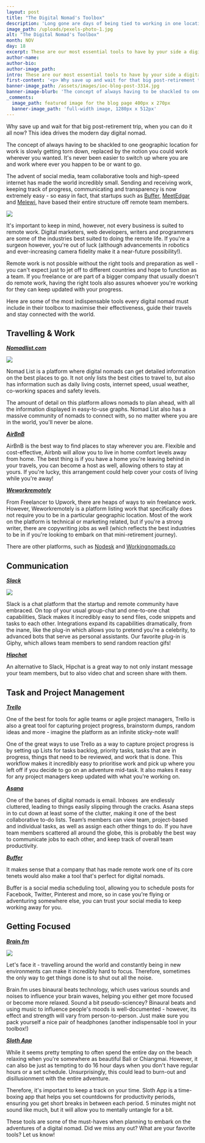 ```yaml
---
layout: post
title: "The Digital Nomad's Toolbox"
description: 'Long gone are days of being tied to working in one location. Today, professionals are picking up and deciding to work while traveling. Read our guide of how you, too, can be a digital nomad.'
image_path: /uploads/pexels-photo-1.jpg
alt: "The Digital Nomad's Toolbox"
month: NOV
day: 18
excerpt: These are our most essential tools to have by your side a digital nomad
author-name:
author-bio:
author-image_path:
intro: These are our most essential tools to have by your side a digital nomad
first-content: '<p> Why save up and wait for that big post-retirement trip, when you can do it all now? This idea drives the modern day digital nomad. </p>'
banner-image_path: /assets/images/ioc-blog-post-3314.jpg
banner-image-blurb: 'The concept of always having to be shackled to one geographic location for work is slowly getting torn down, replaced by the notion you could work wherever you wanted.'
_comments:
  image_path: featured image for the blog page 400px x 270px
  banner-image_path: 'full-width image, 1280px x 512px'
---
```



Why save up and wait for that big post-retirement trip, when you can do it all now? This idea drives the modern day digital nomad.

The concept of always having to be shackled to one geographic location for work is slowly getting torn down, replaced by the notion you could work wherever you wanted. It's never been easier to switch up where you are and work where ever you happen to be or want to go.

The advent of social media, team collaborative tools and high-speed internet has made the world incredibly small. Sending and receiving work, keeping track of progress, communicating and transparency is now extremely easy - so easy in fact, that startups such as [Buffer](buffer.com), [MeetEdgar](https://app.meetedgar.com) and [Melewi](melewi.net/), have based their entire structure off remote team members.

![](/uploads/versions/pexels-photo-1---x----640-426x---.jpg)

It's important to keep in mind, however, not every business is suited to remote work. Digital marketers, web developers, writers and programmers are some of the industries best suited to doing the remote life. If you're a surgeon however, you're out of luck (although advancements in robotics and ever-increasing camera fidelity make it a near-future possibility!).

Remote work is not possible without the right tools and preparation as well - you can't expect just to jet off to different countries and hope to function as a team. If you freelance or are part of a bigger company that usually doesn't do remote work, having the right tools also assures whoever you're working for they can keep updated with your progress.

Here are some of the most indispensable tools every digital nomad must include in their toolbox to maximise their effectiveness, guide their travels and stay connected with the world.

## Travelling & Work

[***Nomadlist.com***](nomadlist.com)

![](/uploads/versions/screenshot-2014-07-14-18-00-00-1024x738---x----1024-738x---.png)

Nomad List is a platform where digital nomads can get detailed information on the best places to go. It not only lists the best cities to travel to, but also has information such as daily living costs, internet speed, usual weather, co-working spaces and safety levels.

The amount of detail on this platform allows nomads to plan ahead, with all the information displayed in easy-to-use graphs. Nomad List also has a massive community of nomads to connect with, so no matter where you are in the world, you'll never be alone.

[***AirBnB***](airbnb.com)

AirBnB is the best way to find places to stay wherever you are. Flexible and cost-effective, Airbnb will allow you to live in home comfort levels away from home. The best thing is if you have a home you're leaving behind in your travels, you can become a host as well, allowing others to stay at yours. If you're lucky, this arrangement could help cover your costs of living while you're away!

[***Weworkremotely***](weworkremotely.com)

From Freelancer to Upwork, there are heaps of ways to win freelance work. However, Weworkremotely is a platform listing work that specifically does not require you to be in a particular geographic location. Most of the work on the platform is technical or marketing related, but if you're a strong writer, there are copywriting jobs as well (which reflects the best industries to be in if you're looking to embark on that mini-retirement journey).

There are other platforms, such as [Nodesk](nodesk.co/) and [Workingnomads.co](www.workingnomads.co/)

## Communication

[***Slack***](https://slack.com/)

![](/uploads/versions/slack-desktop-integrations-0---x----1354-848x---.png)

Slack is a chat platform that the startup and remote community have embraced. On top of your usual group-chat and one-to-one chat capabilities, Slack makes it incredibly easy to send files, code snippets and tasks to each other. Integrations expand its capabilities dramatically, from the inane, like the plug-in which allows you to pretend you're a celebrity, to advanced bots that serve as personal assistants. Our favorite plug-in is Giphy, which allows team members to send random reaction gifs!

[***Hipchat***](https://www.hipchat.com/)

An alternative to Slack, Hipchat is a great way to not only instant message your team members, but to also video chat and screen share with them.

## Task and Project Management

***[Trello](https://trello.com/)***

One of the best for tools for agile teams or agile project managers, Trello is also a great tool for capturing project progress, brainstorm dumps, random ideas and more - imagine the platform as an infinite sticky-note wall!

One of the great ways to use Trello as a way to capture project progress is by setting up Lists for tasks backlog, priority tasks, tasks that are in progress, things that need to be reviewed, and work that is done. This workflow makes it incredibly easy to prioritise work and pick up where you left off if you decide to go on an adventure mid-task. It also makes it easy for any project managers keep updated with what you're working on.

[***Asana***](asana.com)

One of the banes of digital nomads is email. Inboxes  are endlessly cluttered, leading to things easily slipping through the cracks. Asana steps in to cut down at least some of the clutter, making it one of the best collaborative to-do lists. Team’s members can view team, project-based and individual tasks, as well as assign each other things to do. If you have team members scattered all around the globe, this is probably the best way to communicate jobs to each other, and keep track of overall team productivity.

***[Buffer](buffer.com)***

It makes sense that a company that has made remote work one of its core tenets would also make a tool that's perfect for digital nomads.

Buffer is a social media scheduling tool, allowing you to schedule posts for Facebook, Twitter, Pinterest and more, so in case you're flying or adventuring somewhere else, you can trust your social media to keep working away for you.

## Getting Focused

***[Brain.fm](brain.fm)***

![](/uploads/versions/brain-fm-1024x650---x----1024-650x---.png)

Let's face it - travelling around the world and constantly being in new environments can make it incredibly hard to focus. Therefore, sometimes the only way to get things done is to shut out all the noise.

Brain.fm uses binaural beats technology, which uses various sounds and noises to influence your brain waves, helping you either get more focused or become more relaxed. Sound a bit pseudo-sciencey? Binaural beats and using music to influence people's moods is well-documented - however, its effect and strength will vary from person-to-person. Just make sure you pack yourself a nice pair of headphones (another indispensable tool in your toolbox!)

[***Sloth App***](getsloth.com/)

While it seems pretty tempting to often spend the entire day on the beach relaxing when you're somewhere as beautiful Bali or Chiangmai. However, it can also be just as tempting to do 16 hour days when you don't have regular hours or a set schedule. Unsurprisingly, this could lead to burn-out and disillusionment with the entire adventure.

Therefore, it's important to keep a track on your time. Sloth App is a time-boxing app that helps you set countdowns for productivity periods, ensuring you get short breaks in between each period. 5 minutes might not sound like much, but it will allow you to mentally untangle for a bit.

These tools are some of the must-haves when planning to embark on the adventures of a digital nomad. Did we miss any out? What are your favorite tools? Let us know!